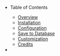 - Table of Contents
    + [Overview](#overview)
    + [Installation](#installation)
    + [Configuration](#configuration)
    + [Save to Database](#save-to-database)
    + [Customization](#customization)
    + [Credits](#credits)

- 

<style>.docs-toc ul li:last-child { display: none; }</style>
